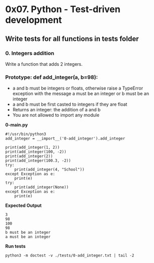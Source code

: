 # 0x07. Python - Test-driven development

## Write tests for all functions in tests folder

### 0. Integers addition

Write a function that adds 2 integers.

### Prototype: def add_integer(a, b=98):
- a and b must be integers or floats, otherwise raise a TypeError exception	with the message a must be an integer or b must be an integer
- a and b must be first casted to integers if they are float
- Returns an integer: the addition of a and b
- You are not allowed to import any module

**0-main.py**

```
#!/usr/bin/python3
add_integer = __import__('0-add_integer').add_integer

print(add_integer(1, 2))
print(add_integer(100, -2))
print(add_integer(2))
print(add_integer(100.3, -2))
try:
    print(add_integer(4, "School"))
except Exception as e:
    print(e)
try:
    print(add_integer(None))
except Exception as e:
    print(e)
```
**Expected Output**

```
3
98
100
98
b must be an integer
a must be an integer
```

**Run tests**
 
`python3 -m doctest -v ./tests/0-add_integer.txt | tail -2`